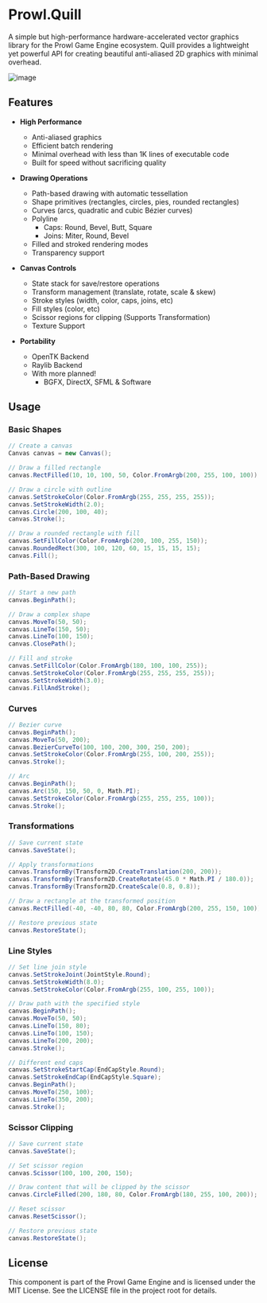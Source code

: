 # Prowl.Quill
A simple but high-performance hardware-accelerated vector graphics library for the Prowl Game Engine ecosystem. Quill provides a lightweight yet powerful API for creating beautiful anti-aliased 2D graphics with minimal overhead.

![image](https://github.com/user-attachments/assets/31133a2c-d880-476e-b024-a1a054f9da8c)


## Features

- **High Performance**
  - Anti-aliased graphics
  - Efficient batch rendering
  - Minimal overhead with less than 1K lines of executable code
  - Built for speed without sacrificing quality

- **Drawing Operations**
  - Path-based drawing with automatic tessellation
  - Shape primitives (rectangles, circles, pies, rounded rectangles)
  - Curves (arcs, quadratic and cubic Bézier curves)
  - Polyline
	- Caps: Round, Bevel, Butt, Square
	- Joins: Miter, Round, Bevel
  - Filled and stroked rendering modes
  - Transparency support

- **Canvas Controls**
  - State stack for save/restore operations
  - Transform management (translate, rotate, scale & skew)
  - Stroke styles (width, color, caps, joins, etc)
  - Fill styles (color, etc)
  - Scissor regions for clipping (Supports Transformation)
  - Texture Support

- **Portability**
  - OpenTK Backend
  - Raylib Backend
  - With more planned!
	- BGFX, DirectX, SFML & Software

## Usage

### Basic Shapes

```csharp
// Create a canvas
Canvas canvas = new Canvas();

// Draw a filled rectangle
canvas.RectFilled(10, 10, 100, 50, Color.FromArgb(200, 255, 100, 100));

// Draw a circle with outline
canvas.SetStrokeColor(Color.FromArgb(255, 255, 255, 255));
canvas.SetStrokeWidth(2.0);
canvas.Circle(200, 100, 40);
canvas.Stroke();

// Draw a rounded rectangle with fill
canvas.SetFillColor(Color.FromArgb(200, 100, 255, 150));
canvas.RoundedRect(300, 100, 120, 60, 15, 15, 15, 15);
canvas.Fill();
```

### Path-Based Drawing

```csharp
// Start a new path
canvas.BeginPath();

// Draw a complex shape
canvas.MoveTo(50, 50);
canvas.LineTo(150, 50);
canvas.LineTo(100, 150);
canvas.ClosePath();

// Fill and stroke
canvas.SetFillColor(Color.FromArgb(180, 100, 100, 255));
canvas.SetStrokeColor(Color.FromArgb(255, 255, 255, 255));
canvas.SetStrokeWidth(3.0);
canvas.FillAndStroke();
```

### Curves

```csharp
// Bezier curve
canvas.BeginPath();
canvas.MoveTo(50, 200);
canvas.BezierCurveTo(100, 100, 200, 300, 250, 200);
canvas.SetStrokeColor(Color.FromArgb(255, 100, 200, 255));
canvas.Stroke();

// Arc
canvas.BeginPath();
canvas.Arc(150, 150, 50, 0, Math.PI);
canvas.SetStrokeColor(Color.FromArgb(255, 255, 255, 100));
canvas.Stroke();
```

### Transformations

```csharp
// Save current state
canvas.SaveState();

// Apply transformations
canvas.TransformBy(Transform2D.CreateTranslation(200, 200));
canvas.TransformBy(Transform2D.CreateRotate(45.0 * Math.PI / 180.0));
canvas.TransformBy(Transform2D.CreateScale(0.8, 0.8));

// Draw a rectangle at the transformed position
canvas.RectFilled(-40, -40, 80, 80, Color.FromArgb(200, 255, 150, 100));

// Restore previous state
canvas.RestoreState();
```

### Line Styles

```csharp
// Set line join style
canvas.SetStrokeJoint(JointStyle.Round);
canvas.SetStrokeWidth(8.0);
canvas.SetStrokeColor(Color.FromArgb(255, 100, 255, 100));

// Draw path with the specified style
canvas.BeginPath();
canvas.MoveTo(50, 50);
canvas.LineTo(150, 80);
canvas.LineTo(100, 150);
canvas.LineTo(200, 200);
canvas.Stroke();

// Different end caps
canvas.SetStrokeStartCap(EndCapStyle.Round);
canvas.SetStrokeEndCap(EndCapStyle.Square);
canvas.BeginPath();
canvas.MoveTo(250, 100);
canvas.LineTo(350, 200);
canvas.Stroke();
```

### Scissor Clipping

```csharp
// Save current state
canvas.SaveState();

// Set scissor region
canvas.Scissor(100, 100, 200, 150);

// Draw content that will be clipped by the scissor
canvas.CircleFilled(200, 180, 80, Color.FromArgb(180, 255, 100, 200));

// Reset scissor
canvas.ResetScissor();

// Restore previous state
canvas.RestoreState();
```

## License

This component is part of the Prowl Game Engine and is licensed under the MIT License. See the LICENSE file in the project root for details.
